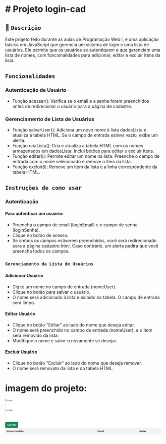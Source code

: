 # # Projeto login-cad
 
## 📄 ``Descrição``
Este projeto feito durante as aulas de Programação Web I, é uma aplicação básica em JavaScript que gerencia um sistema de login e uma lista de usuários. Ele permite que os usuários se autentiquem e que gerenciem uma lista de nomes, com funcionalidades para adicionar, editar e excluir itens da lista.
 
## ``Funcionalidades``
 
### Autenticação de Usuário
 
* Função acessar(): Verifica se o email e a senha foram preenchidos antes de redirecionar o usuário para a página de cadastro.

### Gerenciamento de Lista de Usuários
 
* Função salvarUser(): Adiciona um novo nome à lista dadosLista e atualiza a tabela HTML. Se o campo de entrada estiver vazio, exibe um alerta.
* Função criaLista(): Cria e atualiza a tabela HTML com os nomes armazenados em dadosLista. Inclui botões para editar e excluir itens.
* Função editar(i): Permite editar um nome na lista. Preenche o campo de entrada com o nome selecionado e remove o item da lista.
* Função excluir(i): Remove um item da lista e a linha correspondente da tabela HTML.
 
## ``Instruções de como usar``
 
### Autenticação
 
#### Para autenticar um usuário:
 
* Preencha o campo de email (loginEmail) e o campo de senha (loginSenha).
* Clique no botão de acesso.
* Se ambos os campos estiverem preenchidos, você será redirecionado para a página cadastro.html. Caso contrário, um alerta pedirá que você preencha todos os campos.
 
### ``Gerenciamento da Lista de Usuários``
 
#### Adicionar Usuário
 
* Digite um nome no campo de entrada (nomeUser).
* Clique no botão para salvar o usuário.
* O nome será adicionado à lista e exibido na tabela. O campo de entrada será limpo.
 
#### Editar Usuário
* Clique no botão "Editar" ao lado do nome que deseja editar.
* O nome será preenchido no campo de entrada (nomeUser), e o item será removido da lista.
* Modifique o nome e salve-o novamente se desejar.
 
#### Excluir Usuário
* Clique no botão "Excluir" ao lado do nome que deseja remover.
* O nome será removido da lista e da tabela HTML.
 
# imagem do projeto:
![](projeto.png)






 




